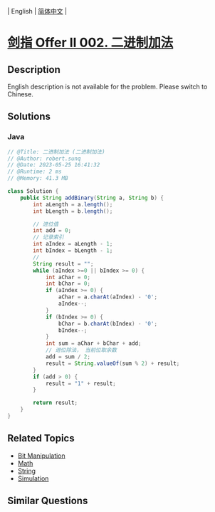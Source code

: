 
| English | [简体中文](README.md) |

# [剑指 Offer II 002. 二进制加法](https://leetcode.cn//problems/JFETK5/)

## Description

<p>English description is not available for the problem. Please switch to Chinese.</p>


## Solutions


### Java

```Java
// @Title: 二进制加法 (二进制加法)
// @Author: robert.sunq
// @Date: 2023-05-25 16:41:32
// @Runtime: 2 ms
// @Memory: 41.3 MB

class Solution {
    public String addBinary(String a, String b) {
        int aLength = a.length();
        int bLength = b.length();

        // 进位值
        int add = 0;
        // 记录索引
        int aIndex = aLength - 1;
        int bIndex = bLength - 1;
        // 
        String result = "";
        while (aIndex >=0 || bIndex >= 0) {
            int aChar = 0;
            int bChar = 0;
            if (aIndex >= 0) {
                aChar = a.charAt(aIndex) - '0';
                aIndex--;
            }
            if (bIndex >= 0) {
                bChar = b.charAt(bIndex) - '0';
                bIndex--;
            }
            int sum = aChar + bChar + add;
            // 进位除法， 当前位取余数
            add = sum / 2;
            result = String.valueOf(sum % 2) + result;
        }
        if (add > 0) {
            result = "1" + result;
        }

        return result;
    }
}
```



## Related Topics

- [Bit Manipulation](https://leetcode.cn//tag/bit-manipulation)
- [Math](https://leetcode.cn//tag/math)
- [String](https://leetcode.cn//tag/string)
- [Simulation](https://leetcode.cn//tag/simulation)

## Similar Questions


